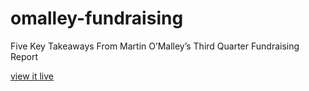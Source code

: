 # omalley-fundraising
Five Key Takeaways From Martin O’Malley’s Third Quarter Fundraising Report

<a href="http://cnsmaryland.org/interactives/fall-2015-2/omalley-fundraising/index.html">view it live</a>
